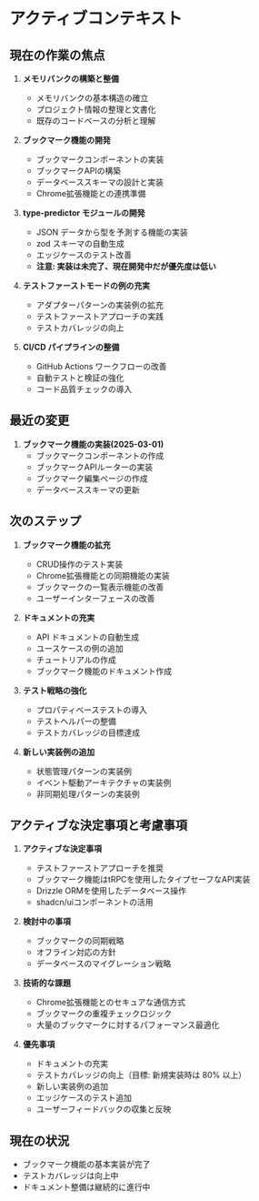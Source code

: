 # アクティブコンテキスト

## 現在の作業の焦点

1. **メモリバンクの構築と整備**

   - メモリバンクの基本構造の確立
   - プロジェクト情報の整理と文書化
   - 既存のコードベースの分析と理解

2. **ブックマーク機能の開発**

   - ブックマークコンポーネントの実装
   - ブックマークAPIの構築
   - データベーススキーマの設計と実装
   - Chrome拡張機能との連携準備

3. **type-predictor モジュールの開発**

   - JSON データから型を予測する機能の実装
   - zod スキーマの自動生成
   - エッジケースのテスト改善
   - **注意: 実装は未完了、現在開発中だが優先度は低い**

4. **テストファーストモードの例の充実**

   - アダプターパターンの実装例の拡充
   - テストファーストアプローチの実践
   - テストカバレッジの向上

5. **CI/CD パイプラインの整備**
   - GitHub Actions ワークフローの改善
   - 自動テストと検証の強化
   - コード品質チェックの導入

## 最近の変更

1. **ブックマーク機能の実装(2025-03-01)**
   - ブックマークコンポーネントの作成
   - ブックマークAPIルーターの実装
   - ブックマーク編集ページの作成
   - データベーススキーマの更新

## 次のステップ

1. **ブックマーク機能の拡充**
   - CRUD操作のテスト実装
   - Chrome拡張機能との同期機能の実装
   - ブックマークの一覧表示機能の改善
   - ユーザーインターフェースの改善

2. **ドキュメントの充実**
   - API ドキュメントの自動生成
   - ユースケースの例の追加
   - チュートリアルの作成
   - ブックマーク機能のドキュメント作成

3. **テスト戦略の強化**
   - プロパティベーステストの導入
   - テストヘルパーの整備
   - テストカバレッジの目標達成

4. **新しい実装例の追加**
   - 状態管理パターンの実装例
   - イベント駆動アーキテクチャの実装例
   - 非同期処理パターンの実装例

## アクティブな決定事項と考慮事項

1. **アクティブな決定事項**
   - テストファーストアプローチを推奨
   - ブックマーク機能はtRPCを使用したタイプセーフなAPI実装
   - Drizzle ORMを使用したデータベース操作
   - shadcn/uiコンポーネントの活用

2. **検討中の事項**
   - ブックマークの同期戦略
   - オフライン対応の方針
   - データベースのマイグレーション戦略

3. **技術的な課題**
   - Chrome拡張機能とのセキュアな通信方式
   - ブックマークの重複チェックロジック
   - 大量のブックマークに対するパフォーマンス最適化

4. **優先事項**
   - ドキュメントの充実
   - テストカバレッジの向上（目標: 新規実装時は 80% 以上）
   - 新しい実装例の追加
   - エッジケースのテスト追加
   - ユーザーフィードバックの収集と反映

## 現在の状況
- ブックマーク機能の基本実装が完了
- テストカバレッジは向上中
- ドキュメント整備は継続的に進行中
